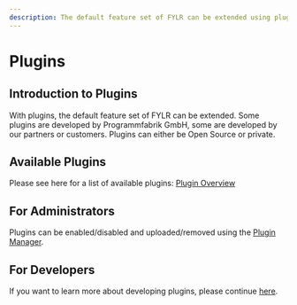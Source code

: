 ```yaml
---
description: The default feature set of FYLR can be extended using plugins.
---
```


# Plugins

## Introduction to Plugins

With plugins, the default feature set of FYLR can be extended. Some plugins are developed by Programmfabrik GmbH, some are developed by our partners or customers. Plugins can either be Open Source or private.



## Available Plugins

Please see here for a list of available plugins: [Plugin Overview](plugins/overview.md)



## For Administrators

Plugins can be enabled/disabled and uploaded/removed using the [Plugin Manager](for-administrators/plugin-manager.md).



## For Developers

If you want to learn more about developing plugins, please continue [here](for-developers/plugin.md).
